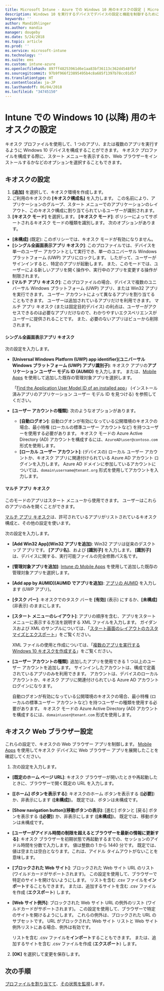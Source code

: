 ```yaml
---
title: Microsoft Intune - Azure での Windows 10 用のキオスクの設定 | Microsoft Docs
description: Windows 10 を実行するデバイスでデバイスの設定と機能を制御するために使用できる Microsoft Intune の設定について説明します。
keywords: ''
author: MandiOhlinger
ms.author: mandia
manager: dougeby
ms.date: 5/24/2018
ms.topic: article
ms.prod: ''
ms.service: microsoft-intune
ms.technology: ''
ms.suite: ems
ms.custom: intune-azure
ms.openlocfilehash: 897ff48253961d6e1aa83bf36113c362d4548fbf
ms.sourcegitcommit: 97b9f966f23895495b4c8a685f1397b78cc01d57
ms.translationtype: HT
ms.contentlocale: ja-JP
ms.lasthandoff: 06/04/2018
ms.locfileid: "34745150"
---
```

# <a name="kiosk-settings-for-windows-10-and-later-in-intune"></a>Intune での Windows 10 (以降) 用のキオスクの設定

キオスク プロファイルを使用して、1 つのアプリ、または複数のアプリを実行するように Windows 10 デバイスを構成することができます。 キオスク プロファイルを構成する際に、スタート メニューを表示するか、Web ブラウザーをインストールするかなどのオプションを選択することもできます。

## <a name="kiosk-settings"></a>キオスクの設定

1. **[追加]** を選択して、キオスク環境を作成します。
2. ご利用のキオスクの **[キオスク構成名]** を入力します。 この名前により、アプリケーションのグループ、スタート メニューでのアプリケーションのレイアウト、このキオスク構成に割り当てられているユーザーが識別されます。
3. **[キオスク モード]** を選択します。 **[キオスク モード]**: ポリシーによってサポートされるキオスク モードの種類を識別します。 次のオプションがあります。

  - **[未構成]** (既定): このポリシーでは、キオスク モードが有効になりません。
  - **[シングル全画面表示アプリ キオスク]**: このプロファイルでは、デバイスを単一のユーザー アカウントとして実行でき、単一のユニバーサル Windows プラットフォーム (UWP) アプリにロックします。 したがって、ユーザーがサインインすると、特定のアプリが起動します。 また、このモードでは、ユーザーによる新しいアプリを開く操作や、実行中のアプリを変更する操作が制限されます。
  - **[マルチ アプリ キオスク]**: このプロファイルの場合、デバイスで複数のユニバーサル Windows プラットフォーム (UWP) アプリ、または Win32 アプリを実行できます。 ユーザー アカウントによって異なるアプリを割り当てることもできます。 ユーザーは追加されているアプリだけを利用できます。 マルチ アプリ キオスク (または固定目的デバイス) の利点は、ユーザーがアクセスできるのは必要なアプリだけなので、わかりやすいエクスペリエンスがユーザーに提供されることです。 また、必要のないアプリはビューから削除されます。

#### <a name="single-full-screen-app-kiosks"></a>シングル全画面表示アプリ キオスク
次の設定を入力します。

- **[Universal Windows Platform (UWP) app identifier]\(ユニバーサル Windows プラットフォーム (UWP) アプリ識別子\)**: キオスク アプリの**アプリケーション ユーザー モデル ID (AUMID)** を入力します。 または、[Mobile Apps](apps-add.md) を使用して追加した既存の管理対象アプリを選択します。

    「[Find the Application User Model ID of an installed app](https://docs.microsoft.com/windows-hardware/customize/enterprise/find-the-application-user-model-id-of-an-installed-app)」 (インストール済みアプリのアプリケーション ユーザー モデル ID を見つける) を参照してください。

- **[ユーザー アカウントの種類]**: 次のようなオプションがあります。

  - **[自動ログオン]**: 自動ログオンが有効になっている公開環境のキオスクの場合、最小特権 (ローカルの標準ユーザー アカウントなど) を持つユーザーを使用する必要があります。 キオスク モードの Azure Active Directory (AD) アカウントを構成するには、`AzureAD\user@contoso.com` 形式を使用します。
  - **[ローカル ユーザー アカウント]**: (デバイスの) ローカル ユーザー アカウントか、キオスク アプリに関連付けられている Azure AD アカウント ログインを入力します。 Azure AD ドメインに参加しているアカウントについては、`domain\username@tenant.org` 形式を使用してアカウントを入力します。

#### <a name="multi-app-kiosks"></a>マルチ アプリ キオスク
このモードのアプリはスタート メニューから使用できます。 ユーザーはこれらのアプリのみを開くことができます。 

[マルチ アプリ キオスク](https://docs.microsoft.com/windows/configuration/lock-down-windows-10-to-specific-apps#configure-a-kiosk-in-microsoft-intune)は、許可されているアプリがリストされているキオスク構成と、その他の設定を使います。

次の設定を入力します。

- **[Add Win32 App]\(Win32 アプリを追加\)**: Win32 アプリは従来のデスクトップ アプリです。 **[アプリ名]**、および **[識別子]** を入力します。 **[識別子]** は、デバイスに関する、実行可能ファイルの完全修飾パス名です。
- **[管理対象アプリを追加]**: [Intune の Mobile Apps](apps-add.md) を使用して追加した既存の管理対象アプリを選択します。
- **[Add app by AUMID]\(AUMID でアプリを追加\)**: [アプリの AUMID](https://docs.microsoft.com/windows-hardware/customize/enterprise/find-the-application-user-model-id-of-an-installed-app) を入力します (UWP アプリ)。
- **[タスク バー]**: キオスクでのタスク バーを **[有効]** (表示) にするか、**[未構成]** (非表示) のままにします。
- **[スタート メニューのレイアウト]**: アプリの順序を含む、アプリをスタート メニューに表示する方法を説明する XML ファイルを入力します。 ガイダンスおよび XML のサンプルについては、「[スタート画面のレイアウトのカスタマイズとエクスポート](https://docs.microsoft.com/windows/configuration/customize-and-export-start-layout)」をご覧ください。

  XML ファイルの使用と作成については、「[複数のアプリを実行する Windows 10 キオスクを作成する](https://docs.microsoft.com/windows/configuration/lock-down-windows-10-to-specific-apps#create-xml-file)」をご覧ください。

- **[ユーザー アカウントの種類]**: 追加したアプリを使用できる 1 つ以上のユーザー アカウントを追加します。 サインインしたアカウントは、構成で定義されているアプリのみを利用できます。 アカウントは、デバイスのローカル アカウントか、キオスク アプリに関連付けられている Azure AD アカウント ログインになります。

    自動ログオンが有効になっている公開環境のキオスクの場合、最小特権 (ローカルの標準ユーザー アカウントなど) を持つユーザーの種類を使用する必要があります。 キオスク モードの Azure Active Directory (AD) アカウントを構成するには、`domain\user@tenant.com` 形式を使用します。

## <a name="kiosk-web-browser-settings"></a>キオスク Web ブラウザー設定

これらの設定で、キオスクの Web ブラウザー アプリを制御します。 [Mobile Apps](apps-add.md) を使用してキオスク デバイスに Web ブラウザー アプリを展開したことを確認してください。

1. 次の設定を入力します。

  - **[既定のホーム ページ URL]**: キオスク ブラウザーが開いたときや再起動したときに、ブラウザーで開く既定の URL を入力します。

  - **[[ホーム] ボタンを表示する]**: キオスクのホーム ボタンを表示する (**[必要]**) か、非表示にします (**[未構成]**)。 既定では、ボタンは未構成です。

  - **[Show navigation button]\(移動ボタンの表示\)**: [進む] ボタンと [戻る] ボタンを表示する (**[必要]**) か、非表示にします (**[未構成]**)。 既定では、移動ボタンは未構成です。

  - **[ユーザーがアイドル時間の制限を超えるとブラウザーを最新の情報に更新する]**: キオスク ブラウザーを初期状態で再起動するまでの、セッションのアイドル時間を分数で入力します。 値は整数の 1 から 1440 分です。 既定では、値は空または空白となります。これは、アイドル タイムアウトがないことを意味します。

  - **[ブロックされた Web サイト]**: ブロックされた Web サイト URL のリスト (ワイルドカードがサポートされます)。 この設定を使用して、ブラウザーで特定のサイトを開けないようにします。 リストを含む .csv ファイルを**インポート**することもできます。 または、追加するサイトを含む .csv ファイルを作成 (**エクスポート**) します。

  - **[Web サイト例外]**: ブロックされた Web サイト URL の例外のリスト (ワイルドカードがサポートされます)。 この設定を使用して、ブラウザーで特定のサイトを開けるようにします。 これらの例外は、ブロックされた URL のサブセットです。 URL がブロックされた Web サイト リストと Web サイト例外リストにある場合、例外は有効です。

    リストを含む .csv ファイルを**インポート**することもできます。 または、追加するサイトを含む .csv ファイルを作成 (**エクスポート**) します。

2. **[OK]** を選択して変更を保存します。

## <a name="next-steps"></a>次の手順
[プロファイルを割り当てて](device-profile-assign.md)、[その状態を監視](device-profile-monitor.md)します。